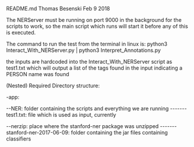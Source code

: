 README.md
Thomas Besenski
Feb 9 2018


The NERServer must be running on port 9000 in the background for the scripts to work,
so the main script which runs will start it before any of this is executed.



The command to run the test from the terminal in linux is:
	python3 Interact_With_NERServer.py | python3 Interpret_Annotations.py

the inputs are hardcoded into the Interact_With_NERServer script as test1.txt
which will output a list of the tags found in the input indicating a PERSON name was found

(Nested) Required Directory structure:

-app:

--NER: folder containing the scripts and everything we are running
-------test1.txt: file which is used as input, currently

--nerzip: place where the stanford-ner package was unzipped
-------stanford-ner-2017-06-09: folder containing the jar files containing classifiers
		
